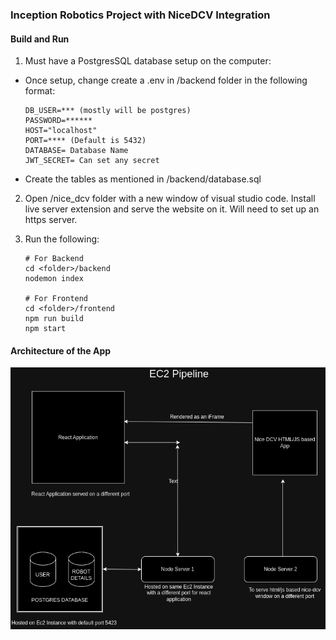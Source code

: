 ### Inception Robotics Project with NiceDCV Integration

#### Build and Run

1. Must have a PostgresSQL database setup on the computer:

- Once setup, change create a .env in /backend folder in the following format:

  ```
  DB_USER=*** (mostly will be postgres)
  PASSWORD=******
  HOST="localhost"
  PORT=**** (Default is 5432)
  DATABASE= Database Name
  JWT_SECRET= Can set any secret
  ```

- Create the tables as mentioned in /backend/database.sql

2. Open /nice_dcv folder with a new window of visual studio code. Install live server extension and serve the website on it. Will need to set up an https server.

3. Run the following:

   ```
   # For Backend
   cd <folder>/backend
   nodemon index

   # For Frontend
   cd <folder>/frontend
   npm run build
   npm start

   ```

#### Architecture of the App

![App Architecture](AppArchitecture.png)
